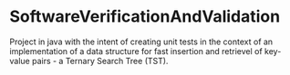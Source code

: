 # SoftwareVerificationAndValidation
Project in java with the intent of creating unit tests in the context of an implementation of a data structure for fast insertion and retrievel of key-value pairs - a Ternary Search Tree (TST).
